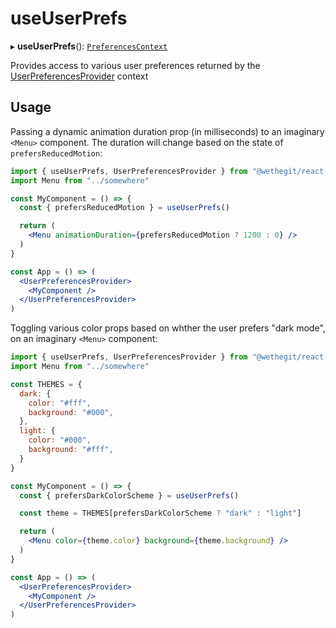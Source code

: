 # useUserPrefs

▸ **useUserPrefs**(): [`PreferencesContext`](/user-preferences-provider#preferencescontext)

Provides access to various user preferences returned by the [UserPreferencesProvider](/user-preferences-provider) context

## Usage

Passing a dynamic animation duration prop (in milliseconds) to an imaginary `<Menu>` component. The duration will change based on the state of `prefersReducedMotion`:

```jsx
import { useUserPrefs, UserPreferencesProvider } from "@wethegit/react-hooks"
import Menu from "../somewhere"

const MyComponent = () => {
  const { prefersReducedMotion } = useUserPrefs()

  return (
    <Menu animationDuration={prefersReducedMotion ? 1200 : 0} />
  )
}

const App = () => (
  <UserPreferencesProvider>
    <MyComponent />
  </UserPreferencesProvider>
)
```

Toggling various color props based on whther the user prefers "dark mode", on an imaginary `<Menu>` component:

```jsx
import { useUserPrefs, UserPreferencesProvider } from "@wethegit/react-hooks"
import Menu from "../somewhere"

const THEMES = {
  dark: {
    color: "#fff",
    background: "#000",
  },
  light: {
    color: "#000",
    background: "#fff",
  }
}

const MyComponent = () => {
  const { prefersDarkColorScheme } = useUserPrefs()

  const theme = THEMES[prefersDarkColorScheme ? "dark" : "light"]

  return (
    <Menu color={theme.color} background={theme.background} />
  )
}

const App = () => (
  <UserPreferencesProvider>
    <MyComponent />
  </UserPreferencesProvider>
)
```